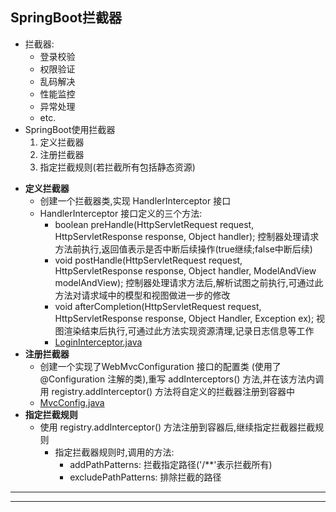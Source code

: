 ## SpringBoot拦截器
+ 拦截器:
    - 登录校验
    - 权限验证
    - 乱码解决
    - 性能监控
    - 异常处理
    - etc.
+ SpringBoot使用拦截器
    1. 定义拦截器
    2. 注册拦截器
    3. 指定拦截规则(若拦截所有包括静态资源)
* **定义拦截器**
    * 创建一个拦截器类,实现 HandlerInterceptor 接口
    * HandlerInterceptor 接口定义的三个方法:
        * boolean preHandle(HttpServletRequest request, HttpServletResponse response, Object handler); 控制器处理请求方法前执行,返回值表示是否中断后续操作(true继续;false中断后续)
        * void postHandle(HttpServletRequest request, HttpServletResponse response, Object handler, ModelAndView modelAndView); 控制器处理请求方法后,解析试图之前执行,可通过此方法对请求域中的模型和视图做进一步的修改
        * void afterCompletion(HttpServletRequest request, HttpServletResponse response, Object Handler, Exception ex); 视图渲染结束后执行,可通过此方法实现资源清理,记录日志信息等工作
        * [LoginInterceptor.java](../src/main/java/com/learnboot/springbootlearn/component/LoginInterceptor.java)
* **注册拦截器**
    * 创建一个实现了WebMvcConfiguration 接口的配置类 (使用了 @Configuration 注解的类),重写 addInterceptors() 方法,并在该方法内调用 registry.addInterceptor() 方法将自定义的拦截器注册到容器中
    * [MvcConfig.java](../src/main/java/com/learnboot/springbootlearn/config/MvcConfig.java)
* **指定拦截规则**
    * 使用 registry.addInterceptor() 方法注册到容器后,继续指定拦截器拦截规则
        + 指定拦截器规则时,调用的方法:
            - addPathPatterns: 拦截指定路径('/**'表示拦截所有)
            - excludePathPatterns: 排除拦截的路径
---
---